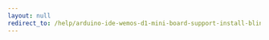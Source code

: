 ```yaml
---
layout: null
redirect_to: /help/arduino-ide-wemos-d1-mini-board-support-install-blink-led-instructions/
---
```

